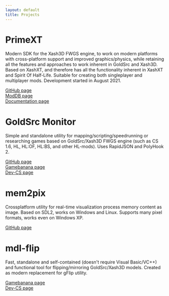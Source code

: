 ```yaml
---
layout: default
title: Projects
---
```


# PrimeXT
Modern SDK for the Xash3D FWGS engine, to work on modern platforms with cross-platform support and improved graphics/physics, while retaining all the features and approaches to work inherent in GoldSrc and Xash3D. Based on XashXT, and therefore has all the functionality inherent in XashXT and Spirit Of Half-Life. Suitable for creating both singleplayer and multiplayer mods. Development started in August 2021.  
  
[GitHub page](https://github.com/SNMetamorph/PrimeXT)  
[ModDB page](https://www.moddb.com/mods/primext)  
[Documentation page](https://snmetamorph.github.io/PrimeXT/)  

# GoldSrc Monitor
Simple and standalone utility for mapping/scripting/speedrunning or researching 
games based on GoldSrc/Xash3D FWGS engine (such as CS 1.6, HL, HL:OF, HL:BS, and other HL-mods). Uses RapidJSON and PolyHook 2.  
  
[GitHub page](https://github.com/SNMetamorph/goldsrc-monitor)  
[Gamebanana page](https://gamebanana.com/mods/39429)  
[Dev-CS page](https://dev-cs.ru/resources/1035/)  

# mem2pix
Crossplatform utility for real-time visualization process memory content as image. Based on SDL2, works on Windows and Linux. 
Supports many pixel formats, works even on Windows XP. 
  
[GitHub page](https://github.com/SNMetamorph/mem2pix)  

# mdl-flip
Fast, standalone and self-contained (doesn't require Visual Basic/VC++) and functional tool for flipping/mirroring GoldSrc/Xash3D models. 
Created as modern replacement for gFlip utility.
  
[Gamebanana page](https://gamebanana.com/tools/7299)  
[Dev-CS page](https://dev-cs.ru/resources/1357/)  
